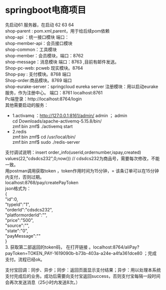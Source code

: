 # springboot电商项目
先启动61 服务器，在启动 62 63 64<br>
shop-parent :  pom.xml,parent，用于给后续pom依赖<br>
shop-api ：统一接口模块 端口：<br>
    shop-member-api：会员接口模块<br>
shop-common：工具模块<br>
shop-member：会员模块，端口：8762<br>
shop-message：消息模块  端口：8763  ,目前有邮件发送。<br>
Shop-pc-web: pcweb 现实模块。8764<br>
Shop-pay : 支付模块。8768 端口<br>
Shop-order:商品模块。8769 端口<br>
shop-eurake-server：springcloud eureka server 注册模块：用以启动eurake 服务，作为注册中心。 端口：8761 localhost:8761<br>
Pc端登录：http://localhost:8764/login<br>
其他需要启动的服务：<br>
   * 1.activamq ：http://127.0.0.1:8161/admin/         admin ； admin<br>
          cd Downloads/apache-activemq-5.15.8/bin/<br>
        zmf:bin zmf$ ./activemq start        <br>
   * 2.redis <br>
         zmf:bin zmf$ cd /usr/local/bin/<br>
      zmf:bin zmf$ sudo ./redis-server <br>


支付调试说明：insert order_info(userid,ordernumber,ispay,created) values(22,"cdsdcs232",0,now()) // cdsdcs232为商品号，需要每次修改，不能一致。<br>
            用postman调用获取token ，token作用时间为15分钟，= 该条订单可以在15分钟内支付，否则过期。<br>
localhost:8768/pay/createPayToken<br>
json格式为：<br>
{<br>
    "id":0,<br>
    "typeId":"1",<br>
    "orderId":"cdsdcs232",<br>
    "platformorderId":"",<br>
    "price":"500",<br>
    "source":"",<br>
    "state":"0",<br>
    "payMessage":""<br>
}<br>
3. 获取第二部返回的token码， 在打开链接 。localhost:8764/aliPay?payToken=TOKEN_PAY-1619090b-b73b-403a-a24e-a4fa361dce80 ；完成支付。流程已经ok。<br>

支付宝回调：同步、异步；同步：返回页面显示支付结果；异步：用以处理本系统支付完成后的业务。成功后需要向支付宝返回success，否则支付宝每隔一段时间会再次发送消息（25小时内发送8次。）<br>
